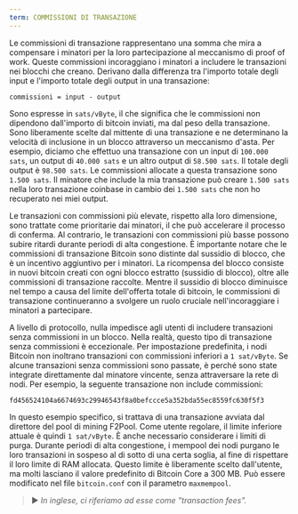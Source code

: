 ```yaml
---
term: COMMISSIONI DI TRANSAZIONE
---
```


Le commissioni di transazione rappresentano una somma che mira a compensare i minatori per la loro partecipazione al meccanismo di proof of work. Queste commissioni incoraggiano i minatori a includere le transazioni nei blocchi che creano. Derivano dalla differenza tra l'importo totale degli input e l'importo totale degli output in una transazione:

```text
commissioni = input - output
```

Sono espresse in `sats/vByte`, il che significa che le commissioni non dipendono dall'importo di bitcoin inviati, ma dal peso della transazione. Sono liberamente scelte dal mittente di una transazione e ne determinano la velocità di inclusione in un blocco attraverso un meccanismo d'asta. Per esempio, diciamo che effettuo una transazione con un input di `100.000 sats`, un output di `40.000 sats` e un altro output di `58.500 sats`. Il totale degli output è `98.500 sats`. Le commissioni allocate a questa transazione sono `1.500 sats`. Il minatore che include la mia transazione può creare `1.500 sats` nella loro transazione coinbase in cambio dei `1.500 sats` che non ho recuperato nei miei output.

Le transazioni con commissioni più elevate, rispetto alla loro dimensione, sono trattate come prioritarie dai minatori, il che può accelerare il processo di conferma. Al contrario, le transazioni con commissioni più basse possono subire ritardi durante periodi di alta congestione. È importante notare che le commissioni di transazione Bitcoin sono distinte dal sussidio di blocco, che è un incentivo aggiuntivo per i minatori. La ricompensa del blocco consiste in nuovi bitcoin creati con ogni blocco estratto (sussidio di blocco), oltre alle commissioni di transazione raccolte. Mentre il sussidio di blocco diminuisce nel tempo a causa del limite dell'offerta totale di bitcoin, le commissioni di transazione continueranno a svolgere un ruolo cruciale nell'incoraggiare i minatori a partecipare.

A livello di protocollo, nulla impedisce agli utenti di includere transazioni senza commissioni in un blocco. Nella realtà, questo tipo di transazione senza commissioni è eccezionale. Per impostazione predefinita, i nodi Bitcoin non inoltrano transazioni con commissioni inferiori a `1 sat/vByte`. Se alcune transazioni senza commissioni sono passate, è perché sono state integrate direttamente dal minatore vincente, senza attraversare la rete di nodi. Per esempio, la seguente transazione non include commissioni:

```text
fd456524104a6674693c29946543f8a0befccce5a352bda55ec8559fc630f5f3
```

In questo esempio specifico, si trattava di una transazione avviata dal direttore del pool di mining F2Pool. Come utente regolare, il limite inferiore attuale è quindi `1 sat/vByte`.
È anche necessario considerare i limiti di purga. Durante periodi di alta congestione, i mempool dei nodi purgano le loro transazioni in sospeso al di sotto di una certa soglia, al fine di rispettare il loro limite di RAM allocata. Questo limite è liberamente scelto dall'utente, ma molti lasciano il valore predefinito di Bitcoin Core a 300 MB. Può essere modificato nel file `bitcoin.conf` con il parametro `maxmempool`.
> ► *In inglese, ci riferiamo ad esse come "transaction fees".*